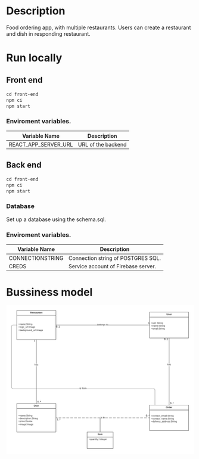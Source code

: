 # Description

Food ordering app, with multiple restaurants. Users can create a restaurant and dish in responding restaurant. 



# Run locally
## Front end 
 
```
cd front-end
npm ci
npm start
```
### Enviroment variables.

| Variable Name           | Description                                                                                                 |
|-------------------------|-------------------------------------------------------------------------------------------------------------|
| REACT_APP_SERVER_URL            | URL of the backend |

## Back end 



```
cd front-end
npm ci
npm start
```

### Database
Set up a database using the schema.sql.

### Enviroment variables.

| Variable Name           | Description                                                                                                 |
|-------------------------|-------------------------------------------------------------------------------------------------------------|
| CONNECTIONSTRING            | Connection string of POSTGRES SQL. |
| CREDS            | Service account of Firebase server. |


# Bussiness model
![plot](./model.png)
